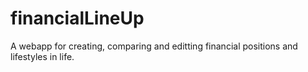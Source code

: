 # financialLineUp
A webapp for creating, comparing and editting financial positions and lifestyles in life.
